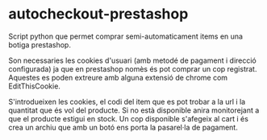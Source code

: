 # autocheckout-prestashop
Script python que permet comprar semi-automaticament items en una botiga prestashop.

Son necessaries les cookies d'usuari (amb metodé de pagament i direcció configurada) ja que en prestashop nomès és pot comprar un cop registrat. Aquestes es poden extreure amb alguna extensió de chrome com EditThisCookie.

S'introdueixen les cookies, el codi del item que es pot trobar a la url i la quantitat que és vol del producte. Si no està disponible anira monitorejant a que el producte estigui en stock. Un cop disponible s'afegeix al cart i és crea un archiu que amb un botó ens porta la pasarel·la de pagament. 
